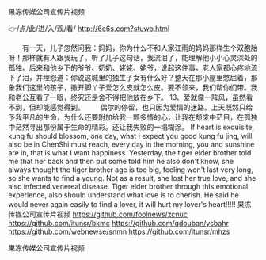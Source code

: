 
果冻传媒公司宣传片视频




👉/点/此/进/入/观/看/ http://6e6s.com?stuwo.html




　　有一天，儿子忽然问我：妈妈，你为什么不和人家江雨的妈妈那样生个双胞胎呀！那样就有人跟我玩了。听了儿子这句话，我流泪了，能理解他小小心灵深处的孤独。后来和他乡下的爷爷、奶奶、姥姥、姥爷，说起这件事，老人家都心疼地流下了泪，并埋怨道：你说这城里的独生子女有什么好？整天在那小屋里憋屈着，那象我们这里的孩子，撒开脚丫子爱怎么皮就怎么皮。要不领来，我们帮你们带。我和老公互看了一眼，终究还是舍不得把他放在乡下。
	13、爱就像一阵风，虽然看不到，但却能感觉得到。
　　偶尔的停留，也只因为爱情的迷路。上天既然只给予我平凡的生命，为什么还要附加给我一颗多情的心，让我在颓废中茫目，在孤独中茫然寻出那份属于生命的精彩。还让我失败的一塌糊涂。
If heart is exquisite, kung fu should blossom, one day, what I expect you good kung fu jing, will also be in ChenShi must reach, every day in the morning, you and sunshine are in, that is what I want happiness.
Yesterday, the tiger elder brother told me that her back and then put some told him he also don't know, she always thought the tiger brother age is too big, feeling won't last very long, so she wants to find a young.
Not as a result, she lost her true love, and she also infected venereal disease.
Tiger elder brother through this emotional experience, also should understand what love is to cherish.
He said he would never again easily to find a lover, it will hurt my lover's heart!!!!!
果冻传媒公司宣传片视频 https://github.com/foolnews/zcnuc
https://github.com/itunsr/bkmc
https://github.com/qdouban/ysbahr
https://github.com/webnewse/snmn
https://github.com/itunsr/mhzs





果冻传媒公司宣传片视频
